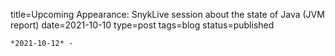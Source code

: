 
title=Upcoming Appearance: SnykLive session about the state of Java (JVM report) 
date=2021-10-10
type=post
tags=blog
status=published
~~~~~~
*2021-10-12* - 
            